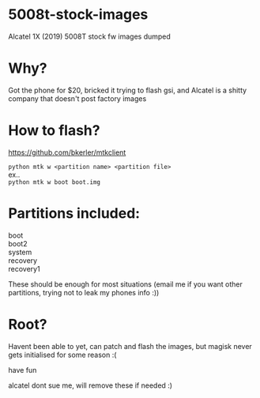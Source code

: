# 5008t-stock-images
Alcatel 1X (2019) 5008T stock fw images dumped

# Why?
Got the phone for $20, bricked it trying to flash gsi, and Alcatel is a shitty company that doesn't post factory images

# How to flash?
https://github.com/bkerler/mtkclient  

```python mtk w <partition name> <partition file>```  
ex..  
```python mtk w boot boot.img```

# Partitions included:
boot  
boot2  
system  
recovery  
recovery1  


These should be enough for most situations (email me if you want other partitions, trying not to leak my phones info :))

# Root?
Havent been able to yet, can patch and flash the images, but magisk never gets initialised for some reason :(

have fun  



alcatel dont sue me, will remove these if needed :)
